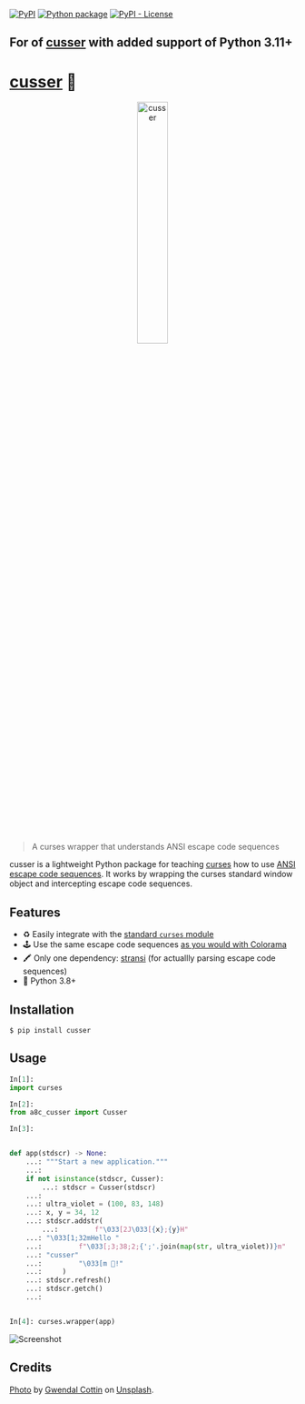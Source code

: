 [![PyPI](https://img.shields.io/pypi/v/cusser)](https://pypi.org/project/cusser/)
[![Python package](https://github.com/getcuia/cusser/actions/workflows/python-package.yml/badge.svg)](https://github.com/getcuia/cusser/actions/workflows/python-package.yml)
[![PyPI - License](https://img.shields.io/pypi/l/cusser)](https://github.com/getcuia/cusser/blob/main/LICENSE)

## For of [cusser](https://github.com/getcuia/cusser#readme) with added support of Python 3.11+

# [cusser](https://github.com/getcuia/cusser#readme) 🤬

<div align="center">
    <img class="hero" src="https://github.com/getcuia/cusser/raw/main/banner.jpg" alt="cusser" width="33%" />
</div>

> A curses wrapper that understands ANSI escape code sequences

cusser is a lightweight Python package for teaching
[curses](https://docs.python.org/3/library/curses.html) how to use
[ANSI escape code sequences](https://en.wikipedia.org/wiki/ANSI_escape_code). It
works by wrapping the curses standard window object and intercepting escape code
sequences.

## Features

-   ♻️ Easily integrate with the
    [standard `curses` module](https://docs.python.org/3/library/curses.html)
-   🕹️ Use the same escape code sequences
    [as you would with Colorama](https://github.com/tartley/colorama#recognised-ansi-sequences)
-   🖍️ Only one dependency: [stransi](https://github.com/getcuia/stransi) (for
    actuallly parsing escape code sequences)
-   🐍 Python 3.8+

## Installation

```console
$ pip install cusser
```

## Usage

```python
In[1]:
import curses

In[2]:
from a8c_cusser import Cusser

In[3]:


def app(stdscr) -> None:
    ...: """Start a new application."""
    ...:
    if not isinstance(stdscr, Cusser):
        ...: stdscr = Cusser(stdscr)
    ...:
    ...: ultra_violet = (100, 83, 148)
    ...: x, y = 34, 12
    ...: stdscr.addstr(
        ...:         f"\033[2J\033[{x};{y}H"
    ...: "\033[1;32mHello "
    ...:         f"\033[;3;38;2;{';'.join(map(str, ultra_violet))}m"
    ...: "cusser"
    ...:         "\033[m 🤬!"
    ...:     )
    ...: stdscr.refresh()
    ...: stdscr.getch()
    ...:


In[4]: curses.wrapper(app)

```

![Screenshot](https://github.com/getcuia/cusser/raw/main/screenshot.png)

## Credits

[Photo](https://github.com/getcuia/cusser/raw/main/banner.jpg) by
[Gwendal Cottin](https://unsplash.com/@gwendal?utm_source=unsplash&utm_medium=referral&utm_content=creditCopyText)
on
[Unsplash](https://unsplash.com/?utm_source=unsplash&utm_medium=referral&utm_content=creditCopyText).

